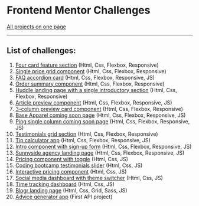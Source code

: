 # Frontend Mentor Challenges
[All projects on one page](https://happy-swanson-6b9ae4.netlify.app/)

---

## List of challenges:

1. [Four card feature section](https://happy-swanson-6b9ae4.netlify.app/four-card-feature-section-master/index.html) (Html, Css, Flexbox, Responsive)
2. [Single price grid component](https://happy-swanson-6b9ae4.netlify.app/single-price-grid-component-master/index.html) (Html, Css, Flexbox, Responsive)
3. [FAQ accordion card](https://happy-swanson-6b9ae4.netlify.app/faq-accordion-card-main/index.html) (Html, Css, Flexbox, Responsive, JS)
4. [Order summary component](https://happy-swanson-6b9ae4.netlify.app/order-summary-component-main/index.html) (Html, Css, Flexbox, Responsive)
5. [Huddle landing page with a single introductory section](https://happy-swanson-6b9ae4.netlify.app/huddle-landing-page-with-single-introductory-section-master/index.html) (Html, Css, Flexbox, Responsive)
6. [Article preview component](https://happy-swanson-6b9ae4.netlify.app/article-preview-component-master/index.html) (Html, Css, Flexbox, Responsive, JS)
7. [3-column preview card component](https://happy-swanson-6b9ae4.netlify.app/3-column-preview-card-component-main/index.html) (Html, Css, Flexbox, Responsive)
8. [Base Apparel coming soon page](https://happy-swanson-6b9ae4.netlify.app/base-apparel-coming-soon-master/index.html) (Html, Css, Flexbox, Responsive, JS)
9. [Ping single column coming soon page](https://happy-swanson-6b9ae4.netlify.app/ping-coming-soon-page-master/index.html) (Html, Css, Flexbox, Responsive, JS)
10. [Testimonials grid section](https://happy-swanson-6b9ae4.netlify.app/testimonials-grid-section-main/index.html) (Html, Css, Flexbox, Responsive)
11. [Tip calculator app](https://happy-swanson-6b9ae4.netlify.app/tip-calculator-app-main/index.html) (Html, Css, Flexbox, Responsive, JS)
12. [Intro component with sign-up form](https://happy-swanson-6b9ae4.netlify.app/intro-component-with-signup-form-master/index.html) (Html, Css, Flexbox, Responsive, JS)
13. [Sunnyside agency landing page](https://happy-swanson-6b9ae4.netlify.app/sunnyside-agency-landing-page-main/index.html) (Html, Css, Flexbox, Responsive, JS)
14. [Pricing component with toggle](https://happy-swanson-6b9ae4.netlify.app/pricing-component-with-toggle-master/index.html) (Html, Css, JS)
15. [Coding bootcamp testimonials slider](https://happy-swanson-6b9ae4.netlify.app/coding-bootcamp-testimonials-slider-master/index.html) (Html, Css, JS)
16. [Interactive pricing component](https://happy-swanson-6b9ae4.netlify.app/interactive-pricing-component-main/index.html) (Html, Css, JS)
17. [Social media dashboard with theme switcher](https://happy-swanson-6b9ae4.netlify.app/social-media-dashboard-with-theme-switcher-master/index.html) (Html, Css, JS)
18. [Time tracking dashboard](https://happy-swanson-6b9ae4.netlify.app/time-tracking-dashboard-main/index.html) (Html, Css, JS)
19. [Blogr landing page](https://happy-swanson-6b9ae4.netlify.app/blogr-landing-page-main/index.html) (Html, Css, Grid, Sass, JS)
20. [Advice generator app](https://happy-swanson-6b9ae4.netlify.app/advice-generator-app-main/index.html) (First API project)
